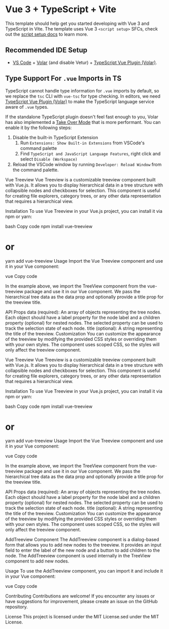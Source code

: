 # Vue 3 + TypeScript + Vite

This template should help get you started developing with Vue 3 and TypeScript in Vite. The template uses Vue 3 `<script setup>` SFCs, check out the [script setup docs](https://v3.vuejs.org/api/sfc-script-setup.html#sfc-script-setup) to learn more.

## Recommended IDE Setup

- [VS Code](https://code.visualstudio.com/) + [Volar](https://marketplace.visualstudio.com/items?itemName=Vue.volar) (and disable Vetur) + [TypeScript Vue Plugin (Volar)](https://marketplace.visualstudio.com/items?itemName=Vue.vscode-typescript-vue-plugin).

## Type Support For `.vue` Imports in TS

TypeScript cannot handle type information for `.vue` imports by default, so we replace the `tsc` CLI with `vue-tsc` for type checking. In editors, we need [TypeScript Vue Plugin (Volar)](https://marketplace.visualstudio.com/items?itemName=Vue.vscode-typescript-vue-plugin) to make the TypeScript language service aware of `.vue` types.

If the standalone TypeScript plugin doesn't feel fast enough to you, Volar has also implemented a [Take Over Mode](https://github.com/johnsoncodehk/volar/discussions/471#discussioncomment-1361669) that is more performant. You can enable it by the following steps:

1. Disable the built-in TypeScript Extension
   1. Run `Extensions: Show Built-in Extensions` from VSCode's command palette
   2. Find `TypeScript and JavaScript Language Features`, right click and select `Disable (Workspace)`
2. Reload the VSCode window by running `Developer: Reload Window` from the command palette.


Vue Treeview
Vue Treeview is a customizable treeview component built with Vue.js. It allows you to display hierarchical data in a tree structure with collapsible nodes and checkboxes for selection. This component is useful for creating file explorers, category trees, or any other data representation that requires a hierarchical view.

Installation
To use Vue Treeview in your Vue.js project, you can install it via npm or yarn:

bash
Copy code
npm install vue-treeview

# or

yarn add vue-treeview
Usage
Import the Vue Treeview component and use it in your Vue component:

vue
Copy code
<template>
  <div>
    <TreeView :data="treeData" :title="treeTitle" />
  </div>
</template>

<script>
import TreeView from "vue-treeview";

export default {
  components: {
    TreeView,
  },
  data() {
    return {
      treeData: [
        {
          label: "Node 1",
          selected: false,
          isOpen: false,
          children: [
            {
              label: "Node 1.1",
              selected: false,
            },
            {
              label: "Node 1.2",
              selected: false,
            },
          ],
        },
        {
          label: "Node 2",
          selected: false,
        },
      ],
      treeTitle: "Treeview Example",
    };
  },
};
</script>
In the example above, we import the TreeView component from the vue-treeview package and use it in our Vue component. We pass the hierarchical tree data as the data prop and optionally provide a title prop for the treeview title.

API
Props
data (required): An array of objects representing the tree nodes. Each object should have a label property for the node label and a children property (optional) for nested nodes. The selected property can be used to track the selection state of each node.
title (optional): A string representing the title of the treeview.
Customization
You can customize the appearance of the treeview by modifying the provided CSS styles or overriding them with your own styles. The component uses scoped CSS, so the styles will only affect the treeview component.

Vue Treeview
Vue Treeview is a customizable treeview component built with Vue.js. It allows you to display hierarchical data in a tree structure with collapsible nodes and checkboxes for selection. This component is useful for creating file explorers, category trees, or any other data representation that requires a hierarchical view.

Installation
To use Vue Treeview in your Vue.js project, you can install it via npm or yarn:

bash
Copy code
npm install vue-treeview

# or

yarn add vue-treeview
Usage
Import the Vue Treeview component and use it in your Vue component:

vue
Copy code
<template>
  <div>
    <TreeView :data="treeData" :title="treeTitle" />
  </div>
</template>

<script>
import TreeView from "vue-treeview";

export default {
  components: {
    TreeView,
  },
  data() {
    return {
      treeData: [
        {
          label: "Node 1",
          selected: false,
          isOpen: false,
          children: [
            {
              label: "Node 1.1",
              selected: false,
            },
            {
              label: "Node 1.2",
              selected: false,
            },
          ],
        },
        {
          label: "Node 2",
          selected: false,
        },
      ],
      treeTitle: "Treeview Example",
    };
  },
};
</script>
In the example above, we import the TreeView component from the vue-treeview package and use it in our Vue component. We pass the hierarchical tree data as the data prop and optionally provide a title prop for the treeview title.

API
Props
data (required): An array of objects representing the tree nodes. Each object should have a label property for the node label and a children property (optional) for nested nodes. The selected property can be used to track the selection state of each node.
title (optional): A string representing the title of the treeview.
Customization
You can customize the appearance of the treeview by modifying the provided CSS styles or overriding them with your own styles. The component uses scoped CSS, so the styles will only affect the treeview component.

AddTreeview Component
The AddTreeview component is a dialog-based form that allows you to add new nodes to the treeview. It provides an input field to enter the label of the new node and a button to add children to the node. The AddTreeview component is used internally in the TreeView component to add new nodes.

Usage
To use the AddTreeview component, you can import it and include it in your Vue component:

vue
Copy code
<template>
  <div>
    <AddTreeview />
  </div>
</template>

<script>
import AddTreeview from "vue-treeview/AddTreeview";

export default {
  components: {
    AddTreeview,
  },
};
</script>
Contributing
Contributions are welcome! If you encounter any issues or have suggestions for improvement, please create an issue on the GitHub repository.

License
This project is licensed under the MIT License.sed under the MIT License.